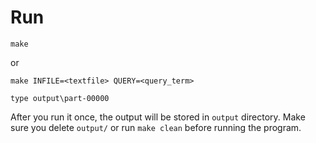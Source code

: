 
# Run 
```
make
```
or
```
make INFILE=<textfile> QUERY=<query_term>
```
```
type output\part-00000
```

After you run it once, the output will be stored in ``output`` directory. Make sure you delete ``output/`` or  run ``make clean`` before running the program.
